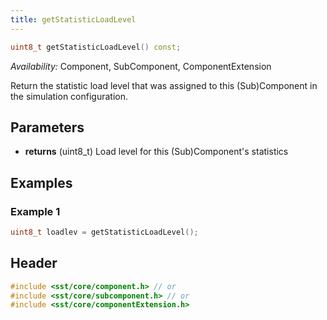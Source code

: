 ```yaml
---
title: getStatisticLoadLevel
---
```


```cpp
uint8_t getStatisticLoadLevel() const;
```
*Availability:* Component, SubComponent, ComponentExtension

Return the statistic load level that was assigned to this (Sub)Component in the simulation configuration.

## Parameters
* **returns** (uint8_t) Load level for this (Sub)Component's statistics


## Examples

<!--- SOURCE_CODE: None --->
### Example 1
```cpp
uint8_t loadlev = getStatisticLoadLevel();
```

## Header
```cpp
#include <sst/core/component.h> // or
#include <sst/core/subcomponent.h> // or
#include <sst/core/componentExtension.h>
```
